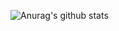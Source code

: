 ![Anurag's github stats](https://github-readme-stats.vercel.app/api?username=Satoshi-Shimoyama&count_private=true)
